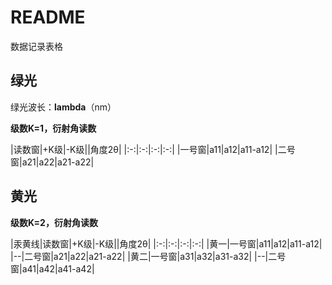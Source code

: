 # README

数据记录表格

## 绿光

绿光波长：**lambda**（nm）

**级数K=1，衍射角读数**

|读数窗|+K级|-K级||角度2θ|
|:-:|:-:|:-:|:-:|
|一号窗|a11|a12|a11-a12|
|二号窗|a21|a22|a21-a22|

## 黄光

**级数K=2，衍射角读数**

|汞黄线|读数窗|+K级|-K级||角度2θ|
|:-:|:-:|:-:|:-:|
|黄一|一号窗|a11|a12|a11-a12|
|--|二号窗|a21|a22|a21-a22|
|黄二|一号窗|a31|a32|a31-a32|
|--|二号窗|a41|a42|a41-a42|
